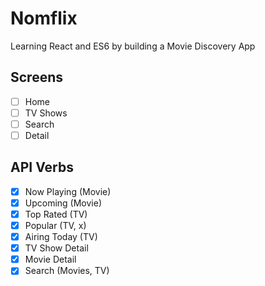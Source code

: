 # Nomflix

Learning React and ES6 by building a Movie Discovery App

## Screens

- [ ] Home
- [ ] TV Shows
- [ ] Search
- [ ] Detail

## API Verbs

- [x] Now Playing (Movie)
- [x] Upcoming (Movie)
- [x] Top Rated (TV)
- [x] Popular (TV, x)
- [x] Airing Today (TV)
- [x] TV Show Detail
- [x] Movie Detail
- [x] Search (Movies, TV)
